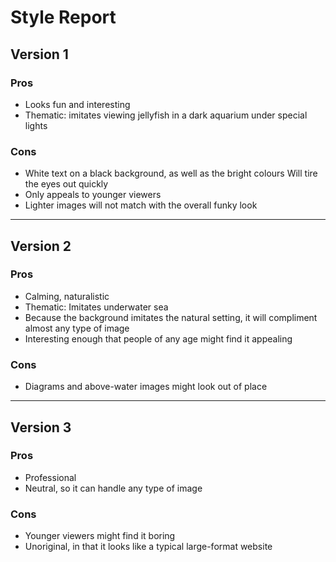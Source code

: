 # Style Report

## Version 1

### Pros
* Looks fun and interesting
* Thematic: imitates viewing jellyfish in a dark aquarium under special lights

### Cons
* White text on a black background, as well as the bright colours Will tire the eyes out quickly
* Only appeals to younger viewers
* Lighter images will not match with the overall funky look

---
## Version 2

### Pros
* Calming, naturalistic
* Thematic: Imitates underwater sea
* Because the background imitates the natural setting, it will compliment almost any type of image
* Interesting enough that people of any age might find it appealing

### Cons
* Diagrams and above-water images might look out of place

---
## Version 3

### Pros
* Professional
* Neutral, so it can handle any type of image

### Cons
* Younger viewers might find it boring
* Unoriginal, in that it looks like a typical large-format website